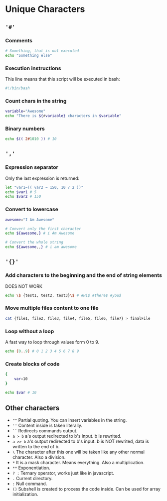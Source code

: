 # Unique Characters

## `'#'`

### Comments 
```bash 
# Something, that is not executed
echo "Something else"
```

### Execution instructions
This line means that this script will be executed in bash: 
```bash 
#!/bin/bash
```

### Count chars in the string

```bash
variable="Awesome"
echo "There is ${#variable} characters in $variable"
```

### Binary numbers

```bash
echo $(( 2#1010 )) # 10
```


## `','` 

### Expression separator 

Only the last expression  is returned:
```bash
let "var1=(( var2 = 150, 10 / 2 ))"
echo $var1 # 5
echo $var2 # 150
```

### Convert to lowercase

```bash
awesome="I Am Awesome"

# Convert only the first character
echo ${awesome,} # i Am Awesome

# Convert the whole string
echo ${awesome,,} # i am awesome
```

## `'{}'`

### Add characters to the beginning and the end of string elements

DOES NOT WORK
```bash
echo \$ {test1, test2, test3}\$ # #Hi$ #there$ #you$
```

### Move multiple files content to one file
```bash
cat {file1, file2, file3, file4, file5, file6, file7} > finalFile
```

### Loop without a loop

A fast way to loop through values form 0 to 9.
```bash
echo {0..9} # 0 1 2 3 4 5 6 7 8 9
```

### Create blocks of code
```bash
{
    var=10
}

echo $var # 10
```


## Other characters

- `""` Partial quoting. You can insert variables in the string.
- `''` Content inside is taken literally.
- ` `` ` Redirects commands output.
- `a > b` a's output redirected to b's input. b is rewrited.
- `a >> b` a's output redirected to b's input. b is NOT rewrited, data is written to the end of b.
- `\` The character after this one will be taken like any other normal character. Also a division.
- `*` It is a mask character. Means everything. Also a multiplication.
- `**` Exponentiation.
- `? :` Ternary operator, works just like in javascript. 
- `.` Current directory.
- `:` Null command.
- `()` Subshell is created to process the code inside. Can be used for array initialization.
